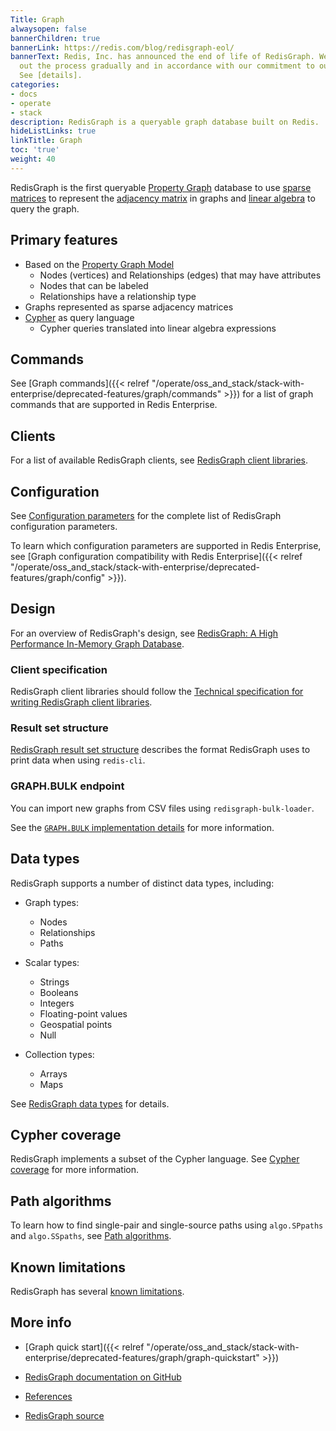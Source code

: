 ```yaml
---
Title: Graph
alwaysopen: false
bannerChildren: true
bannerLink: https://redis.com/blog/redisgraph-eol/
bannerText: Redis, Inc. has announced the end of life of RedisGraph. We will carry
  out the process gradually and in accordance with our commitment to our customers.
  See [details].
categories:
- docs
- operate
- stack
description: RedisGraph is a queryable graph database built on Redis.
hideListLinks: true
linkTitle: Graph
toc: 'true'
weight: 40
---
```

RedisGraph is the first queryable [Property Graph](https://github.com/opencypher/openCypher/blob/master/docs/property-graph-model.adoc) database to use [sparse matrices](https://en.wikipedia.org/wiki/Sparse_matrix) to represent the [adjacency matrix](https://en.wikipedia.org/wiki/Adjacency_matrix) in graphs and [linear algebra](http://faculty.cse.tamu.edu/davis/GraphBLAS.html) to query the graph.

## Primary features

- Based on the [Property Graph Model](https://github.com/opencypher/openCypher/blob/master/docs/property-graph-model.adoc)
    - Nodes (vertices) and Relationships (edges) that may have attributes
    - Nodes that can be labeled
    - Relationships have a relationship type
- Graphs represented as sparse adjacency matrices
- [Cypher](http://www.opencypher.org/) as query language
    - Cypher queries translated into linear algebra expressions

## Commands

See [Graph commands]({{< relref "/operate/oss_and_stack/stack-with-enterprise/deprecated-features/graph/commands" >}}) for a list of graph commands that are supported in Redis Enterprise.

## Clients

For a list of available RedisGraph clients, see [RedisGraph client libraries](https://github.com/RedisGraph/RedisGraph/blob/master/docs/docs/clients.md).

## Configuration

See [Configuration parameters](https://github.com/RedisGraph/RedisGraph/blob/master/docs/docs/configuration.md) for the complete list of RedisGraph configuration parameters.

To learn which configuration parameters are supported in Redis Enterprise, see [Graph configuration compatibility with Redis Enterprise]({{< relref "/operate/oss_and_stack/stack-with-enterprise/deprecated-features/graph/config" >}}).

## Design

For an overview of RedisGraph's design, see [RedisGraph: A High Performance In-Memory Graph Database](https://github.com/RedisGraph/RedisGraph/blob/master/docs/docs/design/_index.md).

### Client specification

RedisGraph client libraries should follow the [Technical specification for writing RedisGraph client libraries](https://github.com/RedisGraph/RedisGraph/blob/master/docs/docs/design/client_spec.md).

### Result set structure

[RedisGraph result set structure](https://github.com/RedisGraph/RedisGraph/blob/master/docs/docs/design/result_structure.md) describes the format RedisGraph uses to print data when using `redis-cli`.

### GRAPH.BULK endpoint

You can import new graphs from CSV files using `redisgraph-bulk-loader`.

See the [`GRAPH.BULK` implementation details](https://github.com/RedisGraph/RedisGraph/blob/master/docs/docs/design/bulk_spec.md) for more information.

## Data types

RedisGraph supports a number of distinct data types, including:

- Graph types:
    - Nodes
    - Relationships
    - Paths

- Scalar types:
    - Strings
    - Booleans
    - Integers
    - Floating-point values
    - Geospatial points
    - Null
  
- Collection types:
    - Arrays
    - Maps

See [RedisGraph data types](https://github.com/RedisGraph/RedisGraph/blob/master/docs/docs/datatypes.md) for details.

## Cypher coverage

RedisGraph implements a subset of the Cypher language. See [Cypher coverage](https://github.com/RedisGraph/RedisGraph/blob/master/docs/docs/cypher_support.md) for more information.

## Path algorithms

To learn how to find single-pair and single-source paths using `algo.SPpaths` and `algo.SSpaths`, see [Path algorithms](https://github.com/RedisGraph/RedisGraph/blob/master/docs/docs/path_algorithm.md).

## Known limitations

RedisGraph has several [known limitations](https://github.com/RedisGraph/RedisGraph/blob/master/docs/docs/known_limitations.md).

## More info

- [Graph quick start]({{< relref "/operate/oss_and_stack/stack-with-enterprise/deprecated-features/graph/graph-quickstart" >}})

- [RedisGraph documentation on GitHub](https://github.com/RedisGraph/RedisGraph/tree/master/docs/docs)

- [References](https://github.com/RedisGraph/RedisGraph/blob/master/docs/docs/References.md)

- [RedisGraph source](https://github.com/RedisGraph/RedisGraph/)